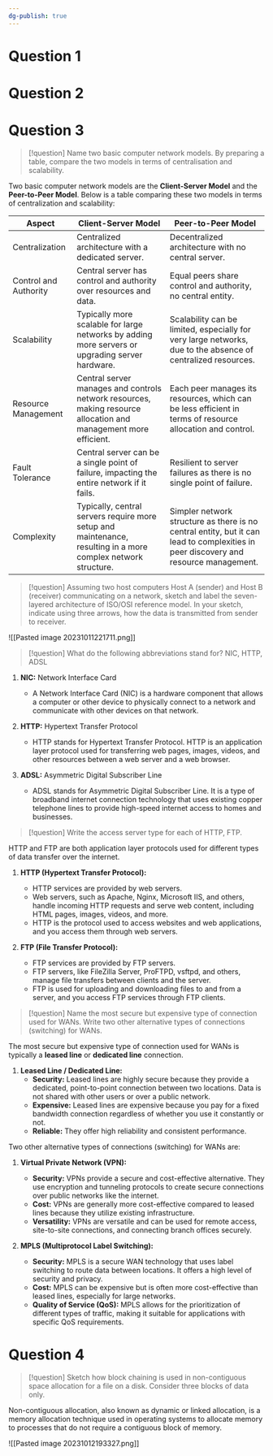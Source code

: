 ```yaml
---
dg-publish: true
---
```


# Question 1

# Question 2
# Question 3

> [!question]
> Name two basic computer network models. By preparing a table, compare the two models in terms of centralisation and scalability.

Two basic computer network models are the **Client-Server Model** and the **Peer-to-Peer Model**. Below is a table comparing these two models in terms of centralization and scalability:

|Aspect|Client-Server Model|Peer-to-Peer Model|
|---|---|---|
|Centralization|Centralized architecture with a dedicated server.|Decentralized architecture with no central server.|
|Control and Authority|Central server has control and authority over resources and data.|Equal peers share control and authority, no central entity.|
|Scalability|Typically more scalable for large networks by adding more servers or upgrading server hardware.|Scalability can be limited, especially for very large networks, due to the absence of centralized resources.|
|Resource Management|Central server manages and controls network resources, making resource allocation and management more efficient.|Each peer manages its resources, which can be less efficient in terms of resource allocation and control.|
|Fault Tolerance|Central server can be a single point of failure, impacting the entire network if it fails.|Resilient to server failures as there is no single point of failure.|
|Complexity|Typically, central servers require more setup and maintenance, resulting in a more complex network structure.|Simpler network structure as there is no central entity, but it can lead to complexities in peer discovery and resource management.|

> [!question]
> Assuming two host computers Host A (sender) and Host B (receiver) communicating on a network, sketch and label the seven-layered architecture of ISO/OSI reference model. In your sketch, indicate using three arrows, how the data is transmitted from sender to receiver.


![[Pasted image 20231011221711.png]]

> [!question]
> What do the following abbreviations stand for? NIC, HTTP, ADSL

1. **NIC:** Network Interface Card
    
    - A Network Interface Card (NIC) is a hardware component that allows a computer or other device to physically connect to a network and communicate with other devices on that network.
      
2. **HTTP:** Hypertext Transfer Protocol
    
    - HTTP stands for Hypertext Transfer Protocol. HTTP is an application layer protocol used for transferring web pages, images, videos, and other resources between a web server and a web browser. 
      
3. **ADSL:** Asymmetric Digital Subscriber Line
    
    - ADSL stands for Asymmetric Digital Subscriber Line. It is a type of broadband internet connection technology that uses existing copper telephone lines to provide high-speed internet access to homes and businesses. 

> [!question]
> Write the access server type for each of HTTP, FTP.

HTTP and FTP are both application layer protocols used for different types of data transfer over the internet.

1. **HTTP (Hypertext Transfer Protocol):**
    
    - HTTP services are provided by web servers.
    - Web servers, such as Apache, Nginx, Microsoft IIS, and others, handle incoming HTTP requests and serve web content, including HTML pages, images, videos, and more.
    - HTTP is the protocol used to access websites and web applications, and you access them through web servers.
2. **FTP (File Transfer Protocol):**
    
    - FTP services are provided by FTP servers.
    - FTP servers, like FileZilla Server, ProFTPD, vsftpd, and others, manage file transfers between clients and the server.
    - FTP is used for uploading and downloading files to and from a server, and you access FTP services through FTP clients.

> [!question]
> Name the most secure but expensive type of connection used for WANs. Write two other alternative types of connections (switching) for WANs.

The most secure but expensive type of connection used for WANs is typically a **leased line** or **dedicated line** connection.

1. **Leased Line / Dedicated Line:**
    - **Security:** Leased lines are highly secure because they provide a dedicated, point-to-point connection between two locations. Data is not shared with other users or over a public network.
    - **Expensive:** Leased lines are expensive because you pay for a fixed bandwidth connection regardless of whether you use it constantly or not.
    - **Reliable:** They offer high reliability and consistent performance.

Two other alternative types of connections (switching) for WANs are:

1. **Virtual Private Network (VPN):**
    
    - **Security:** VPNs provide a secure and cost-effective alternative. They use encryption and tunneling protocols to create secure connections over public networks like the internet.
    - **Cost:** VPNs are generally more cost-effective compared to leased lines because they utilize existing infrastructure.
    - **Versatility:** VPNs are versatile and can be used for remote access, site-to-site connections, and connecting branch offices securely.
      
2. **MPLS (Multiprotocol Label Switching):**
    
    - **Security:** MPLS is a secure WAN technology that uses label switching to route data between locations. It offers a high level of security and privacy.
    - **Cost:** MPLS can be expensive but is often more cost-effective than leased lines, especially for large networks.
    - **Quality of Service (QoS):** MPLS allows for the prioritization of different types of traffic, making it suitable for applications with specific QoS requirements.

# Question 4

> [!question]
> Sketch how block chaining is used in non-contiguous space allocation for a file on a disk. Consider three blocks of data only.

Non-contiguous allocation, also known as dynamic or linked allocation, is a memory allocation technique used in operating systems to allocate memory to processes that do not require a contiguous block of memory.

![[Pasted image 20231012193327.png]]